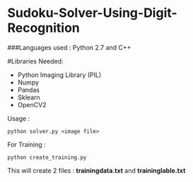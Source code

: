 # Sudoku-Solver-Using-Digit-Recognition

###Languages used : Python 2.7 and C++

#Libraries Needed:
* Python Imaging Library (PIL)
* Numpy
* Pandas
* Sklearn
* OpenCV2


Usage : 
```
python solver.py <image file>
```

For Training : 
```
python create_training.py
```

This will create 2 files : **trainingdata.txt** and **traininglable.txt**
